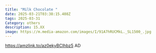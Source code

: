 ```yaml
---
title: "Milk Chocolate "
date: 2025-03-21T03:38:15.408Z
tags: 2025-03-31
Category: others
description: 15.XX
image: https://m.media-amazon.com/images/I/91A7hRUCMkL._SL1500_.jpg
---
```

https://amzlink.to/az0ekyBCIhbz5   AD